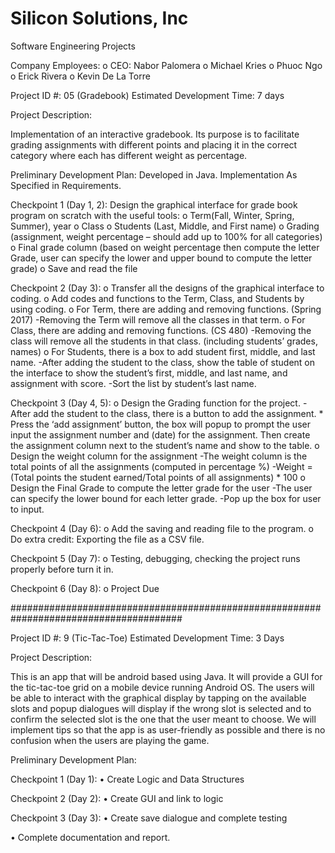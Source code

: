 # Silicon Solutions, Inc
Software Engineering Projects

Company Employees:
o   CEO: Nabor Palomera
o   Michael Kries
o   Phuoc Ngo
o   Erick Rivera
o   Kevin De La Torre

Project ID #: 05 (Gradebook) Estimated Development Time: 7 days

Project Description:

Implementation of an interactive gradebook. Its purpose is to facilitate grading assignments with different points and placing it in the correct category where each has different weight as percentage.

Preliminary Development Plan: Developed in Java. Implementation As Specified in Requirements.

Checkpoint 1 (Day 1, 2): Design the graphical interface for grade book program on scratch with the useful tools: 
  o Term(Fall, Winter, Spring, Summer), year 
  o Class o Students (Last, Middle, and First name) 
  o Grading (assignment, weight percentage – should add up to 100% for all categories) 
  o Final grade column (based on weight percentage then compute the letter Grade, user can specify the lower and upper bound to compute     the letter grade) 
  o Save and read the file

Checkpoint 2 (Day 3): 
  o Transfer all the designs of the graphical interface to coding. 
  o Add codes and functions to the Term, Class, and Students by using coding. 
  o For Term, there are adding and removing functions. (Spring 2017) 
      -Removing the Term will remove all the classes in that term. 
  o For Class, there are adding and removing functions. (CS 480) 
      -Removing the class will remove all the students in that class. (including students’ grades, names)
  o For Students, there is a box to add student first, middle, and last name. 
      -After adding the student to the class, show the table of student on the interface to show the student’s first, middle, and last          name, and assignment with score. 
      -Sort the list by student’s last name.

Checkpoint 3 (Day 4, 5): 
  o Design the Grading function for the project. 
      -After add the student to the class, there is a button to add the assignment. 
          * Press the ‘add assignment’ button, the box will popup to prompt the user input the assignment number and (date) for the assignment. Then create the assignment column next to the student’s name and show to the table. 
  o Design the weight column for the assignment
      -The weight column is the total points of all the assignments (computed in percentage %) 
      -Weight = (Total points the student earned/Total points of all assignments) * 100
  o Design the Final Grade to compute the letter grade for the user 
      -The user can specify the lower bound for each letter grade. 
      -Pop up the box for user to input.

Checkpoint 4 (Day 6): 
  o Add the saving and reading file to the program.
  o Do extra credit: Exporting the file as a CSV file.

Checkpoint 5 (Day 7): 
  o Testing, debugging, checking the project runs properly before turn it in.

Checkpoint 6 (Day 8): 
  o Project Due

#######################################################################################

Project ID #: 9 (Tic-Tac-Toe) Estimated Development Time: 3 Days

Project Description:

This is an app that will be android based using Java. It will provide a GUI for the tic-tac-toe grid on a mobile device running Android OS. The users will be able to interact with the graphical display by tapping on the available slots and popup dialogues will display if the wrong slot is selected and to confirm the selected slot is the one that the user meant to choose. We will implement tips so that the app is as user-friendly as possible and there is no confusion when the users are playing the game.

Preliminary Development Plan:

Checkpoint 1 (Day 1):
•	Create Logic and Data Structures

Checkpoint 2 (Day 2):
•	Create GUI and link to logic

Checkpoint 3 (Day 3):
•	Create save dialogue and complete testing

•	Complete documentation and report.

